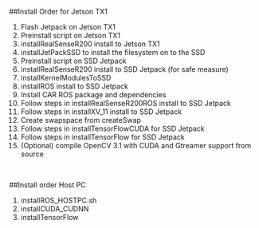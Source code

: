 ##Install Order for Jetson TX1
1. Flash Jetpack on Jetson TX1
2. Preinstall script on Jetson TX1
3. installRealSenseR200 install to Jetson TX1
4. installJetPackSSD to install the filesystem on to the SSD
5. Preinstall script on SSD Jetpack
6. installRealSenseR200 install to SSD Jetpack (for safe measure)
7. installKernelModulesToSSD
8. installROS install to SSD Jetpack
9. Install CAR ROS package and dependencies
10. Follow steps in installRealSenseR200ROS install to SSD Jetpack
11. Follow steps in installXV_11  install to SSD Jetpack
12. Create swapspace from createSwap
13. Follow steps in installTensorFlowCUDA for SSD Jetpack
14. Follow steps in installTensorFlow for SSD Jetpack
15. (Optional) compile OpenCV 3.1 with CUDA and Gtreamer support from source
<br/>

##Install order Host PC
1. installROS_HOSTPC.sh
2. installCUDA_CUDNN
3. installTensorFlow

